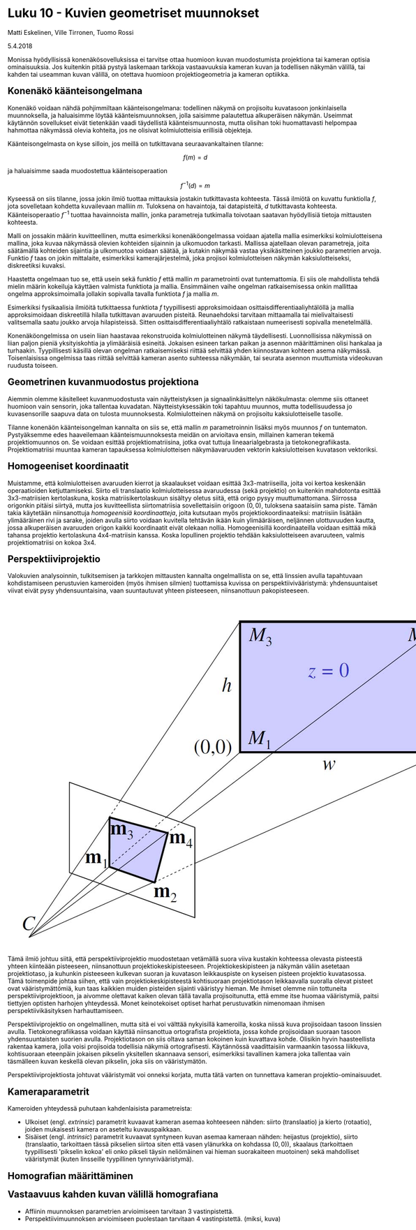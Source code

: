 ﻿---
title: Luku 10 - Kuvien geometriset muunnokset
author: Matti Eskelinen, Ville Tirronen, Tuomo Rossi
date: 5.4.2018
title-prefix: TIES411
lang: fi
css: style.css
---

<!--# Kuvien geometriset muunnokset {#geometria}-->

Monissa hyödyllisissä konenäkösovelluksissa ei tarvitse ottaa huomioon kuvan
muodostumista projektiona tai kameran optisia ominaisuuksia. Jos kuitenkin pitää
pystyä laskemaan tarkkoja vastaavuuksia kameran kuvan ja todellisen näkymän
välillä, tai kahden tai useamman kuvan välillä, on otettava huomioon
projektiogeometria ja kameran optiikka.

## Konenäkö käänteisongelmana

Konenäkö voidaan nähdä pohjimmiltaan käänteisongelmana: todellinen näkymä on
projisoitu kuvatasoon jonkinlaisella muunnoksella, ja haluaisimme löytää
käänteismuunnoksen, jolla saisimme palautettua alkuperäisen näkymän. Useimmat
käytännön sovellukset eivät tietenkään vaadi täydellistä käänteismuunnosta,
mutta olisihan toki huomattavasti helpompaa hahmottaa näkymässä olevia kohteita,
jos ne olisivat kolmiulotteisia erillisiä objekteja.

Käänteisongelmasta on kyse silloin, jos meillä on tutkittavana
seuraavankaltainen tilanne:

$$f(m) = d$$

ja haluaisimme saada muodostettua käänteisoperaation

$$f^{-1}(d) = m$$

Kyseessä on siis tilanne, jossa jokin ilmiö tuottaa mittauksia jostakin
tutkittavasta kohteesta. Tässä ilmiötä on kuvattu funktiolla $f$, jota
sovelletaan kohdetta kuvailevaan malliin $m$. Tuloksena on havaintoja, tai
datapisteitä, $d$ tutkittavasta kohteesta. Käänteisoperaatio $f^{-1}$ tuottaa
havainnoista mallin, jonka parametreja tutkimalla toivotaan saatavan hyödyllisiä
tietoja mittausten kohteesta.

Malli on jossakin määrin kuvitteellinen, mutta esimerkiksi konenäköongelmassa
voidaan ajatella mallia esimerkiksi kolmiulotteisena mallina, joka kuvaa
näkymässä olevien kohteiden sijainnin ja ulkomuodon tarkasti. Mallissa
ajatellaan olevan parametreja, joita säätämällä kohteiden sijaintia ja
ulkomuotoa voidaan säätää, ja kutakin näkymää vastaa yksikäsitteinen joukko
parametrien arvoja. Funktio $f$ taas on jokin mittalaite, esimerkiksi
kamerajärjestelmä, joka projisoi kolmiulotteisen näkymän kaksiulotteiseksi,
diskreetiksi kuvaksi.

Haastetta ongelmaan tuo se, että usein sekä funktio $f$ että mallin $m$
parametrointi ovat tuntemattomia. Ei siis ole mahdollista tehdä mielin määrin
kokeiluja käyttäen valmista funktiota ja mallia. Ensimmäinen vaihe ongelman
ratkaisemisessa onkin mallittaa ongelma approksimoimalla jollakin sopivalla
tavalla funktiota $f$ ja mallia $m$.

Esimerkiksi fysikaalisia ilmiöitä tutkittaessa funktiota $f$ tyypillisesti
approksimoidaan osittaisdifferentiaaliyhtälöllä ja mallia approksimoidaan
diskreetillä hilalla tutkittavan avaruuden pisteitä. Reunaehdoksi tarvitaan
mittaamalla tai mielivaltaisesti valitsemalla saatu joukko arvoja hilapisteissä.
Sitten osittaisdifferentiaaliyhtälö ratkaistaan numeerisesti sopivalla
menetelmällä.

Konenäköongelmissa on usein liian haastavaa rekonstruoida kolmiulotteinen näkymä
täydellisesti.  Luonnollisissa näkymissä on liian paljon pieniä yksityiskohtia
ja ylimääräisiä esineitä. Jokaisen esineen tarkan paikan ja asennon
määrittäminen olisi hankalaa ja turhaakin. Tyypillisesti käsillä olevan ongelman
ratkaisemiseksi riittää selvittää yhden kiinnostavan kohteen asema näkymässä.
Toisenlaisissa ongelmissa taas riittää selvittää kameran asento suhteessa
näkymään, tai seurata asennon muuttumista videokuvan ruudusta toiseen.

## Geometrinen kuvanmuodostus projektiona

Aiemmin olemme käsitelleet kuvanmuodostusta vain näytteistyksen ja
signaalinkäsittelyn näkökulmasta: olemme siis ottaneet huomioon vain sensorin,
joka tallentaa kuvadatan. Näytteistyksessäkin toki tapahtuu muunnos, mutta
todellisuudessa jo kuvasensorille saapuva data on tulosta muunnoksesta.
Kolmiulotteinen näkymä on projisoitu kaksiulotteiselle tasolle.

Tilanne konenäön käänteisongelman kannalta on siis se, että mallin $m$
parametroinnin lisäksi myös muunnos $f$ on tuntematon. Pystyäksemme edes
haaveilemaan käänteismuunnoksesta meidän on arvioitava ensin, millainen kameran
tekemä projektiomuunnos on. Se voidaan esittää projektiomatriisina, jotka ovat
tuttuja lineaarialgebrasta ja tietokonegrafiikasta. Projektiomatriisi muuntaa
kameran tapauksessa kolmiulotteisen näkymäavaruuden vektorin kaksiulotteisen
kuvatason vektoriksi.

## Homogeeniset koordinaatit

Muistamme, että kolmiulotteisen avaruuden kierrot ja skaalaukset voidaan esittää
3x3-matriiseilla, joita voi kertoa keskenään operaatioiden ketjuttamiseksi.
Siirto eli translaatio kolmiulotteisessa avaruudessa (sekä projektio) on
kuitenkin mahdotonta esittää 3x3-matriisien kertolaskuna, koska
matriisikertolaskuun sisältyy oletus siitä, että origo pysyy muuttumattomana.
Siirrossa origonkin pitäisi siirtyä, mutta jos kuvitteellista siirtomatriisia
sovellettaisiin origoon $(0,0)$, tuloksena saataisiin sama piste. Tämän takia
käytetään niinsanottuja *homogeenisiä koordinaatteja*, joita kutsutaan myös
projektiokoordinaateiksi: matriisiin lisätään ylimääräinen rivi ja sarake,
joiden avulla siirto voidaan kuvitella tehtävän ikään kuin ylimääräisen,
neljännen ulottuvuuden kautta, jossa alkuperäisen avaruuden origon kaikki
koordinaatit eivät olekaan nollia. Homogeenisillä koordinaateilla voidaan
esittää mikä tahansa projektio kertolaskuna 4x4-matriisin kanssa. Koska
lopullinen projektio tehdään kaksiulotteiseen avaruuteen, valmis
projektiomatriisi on kokoa 3x4.

## Perspektiiviprojektio

Valokuvien analysoinnin, tulkitsemisen ja tarkkojen mittausten kannalta
ongelmallista on se, että linssien avulla tapahtuvaan kohdistamiseen perustuvien
kameroiden (myös ihmisen silmien) tuottamissa kuvissa on perspektiivivääristymä:
yhdensuuntaiset viivat eivät pysy yhdensuuntaisina, vaan suuntautuvat yhteen
pisteeseen, niinsanottuun pakopisteeseen.

![Perspektiiviprojektion muodostuminen](images/perspective.jpg)

Tämä ilmiö johtuu siitä, että perspektiiviprojektio muodostetaan vetämällä suora
viiva kustakin kohteessa olevasta pisteestä yhteen kiinteään pisteeseen,
niinsanottuun projektiokeskipisteeseen. Projektiokeskipisteen ja näkymän väliin
asetetaan projektiotaso, ja kuhunkin pisteeseen kulkevan suoran ja kuvatason
leikkauspiste on kyseisen pisteen projektio kuvatasossa. Tämä toimenpide johtaa
siihen, että vain projektiokeskipisteestä kohtisuoraan projektiotason
leikkaavalla suoralla olevat pisteet ovat vääristymättömiä, kun taas kaikkien
muiden pisteiden sijainti vääristyy hieman. Me ihmiset olemme niin tottuneita
perspektiiviprojektioon, ja aivomme olettavat kaiken olevan tällä tavalla
projisoitunutta, että emme itse huomaa vääristymiä, paitsi tiettyjen optisten
harhojen yhteydessä. Monet keinotekoiset optiset harhat perustuvatkin nimenomaan
ihmisen perspektiivikäsityksen harhauttamiseen.

Perspektiiviprojektio on ongelmallinen, mutta sitä ei voi välttää nykyisillä
kameroilla, koska niissä kuva projisoidaan tasoon linssien avulla.
Tietokonegrafiikassa voidaan käyttää niinsanottua ortografista projektiota,
jossa kohde projisoidaan suoraan tasoon yhdensuuntaisten suorien avulla.
Projektiotason on siis oltava saman kokoinen kuin kuvattava kohde. Olisikin
hyvin haasteellista rakentaa kamera, jolla voisi projisoida todellisia näkymiä
ortografisesti. Käytännössä vaadittaisiin varmaankin tasossa liikkuva,
kohtisuoraan eteenpäin jokaisen pikselin yksitellen skannaava sensori,
esimerkiksi tavallinen kamera joka tallentaa vain täsmälleen kuvan keskellä
olevan pikselin, joka siis on vääristymätön.

Perspektiiviprojektiosta johtuvat vääristymät voi onneksi korjata, mutta tätä
varten on tunnettava kameran projektio-ominaisuudet.

## Kameraparametrit

Kameroiden yhteydessä puhutaan kahdenlaisista parametreista:

* Ulkoiset (engl. *extrinsic*) parametrit kuvaavat kameran asemaa kohteeseen
  nähden: siirto (translaatio) ja kierto (rotaatio), joiden mukaisesti kamera on
  aseteltu kuvauspaikkaan.
* Sisäiset (engl. *intrinsic*) parametrit kuvaavat syntyneen kuvan asemaa
  kameraan nähden: heijastus (projektio), siirto (translaatio, tarkoittaen tässä
  pikselien siirtoa siten että vasen ylänurkka on kohdassa $(0,0)$), skaalaus 
  (tarkoittaen tyypillisesti 'pikselin kokoa' eli onko pikseli täysin 
  neliömäinen vai hieman suorakaiteen muotoinen) sekä mahdolliset vääristymät
  (kuten linsseille tyypillinen tynnyrivääristymä).

## Homografian määrittäminen

## Vastaavuus kahden kuvan välillä homografiana

* Affiinin muunnoksen parametrien arvioimiseen tarvitaan 3 vastinpistettä.
* Perspektiivimuunnoksen arvioimiseen puolestaan tarvitaan 4 vastinpistettä. (miksi, kuva)


